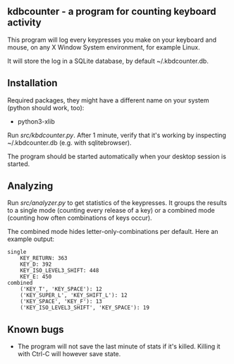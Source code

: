 kdbcounter - a program for counting keyboard activity
-----------------------------------------------------

This program will log every keypresses you make on your keyboard
and mouse, on any X Window System environment, for example Linux. 

It will store the log in a SQLite database, by default ~/.kbdcounter.db.

Installation
------------

Required packages, they might have a different name on your system (python should work, too):
- python3-xlib

Run *src/kbdcounter.py*. After 1 minute, verify that it's working by
inspecting ~/.kbdcounter.db (e.g. with sqlitebrowser).

The program should be started automatically when your desktop session
is started. 

Analyzing
---------

Run *src/analyzer.py* to get statistics of the keypresses.
It groups the results to a single mode (counting every release of a key)
or a combined mode (counting how often combinations of keys occur).

The combined mode hides letter-only-combinations per default.
Here an example output:

```
single
	KEY_RETURN: 363
	KEY_D: 392
	KEY_ISO_LEVEL3_SHIFT: 448
	KEY_E: 450
combined
	('KEY_T', 'KEY_SPACE'): 12
	('KEY_SUPER_L', 'KEY_SHIFT_L'): 12
	('KEY_SPACE', 'KEY_F'): 13
	('KEY_ISO_LEVEL3_SHIFT', 'KEY_SPACE'): 19
```

Known bugs
----------

* The program will not save the last minute of stats if it's
  killed. Killing it with Ctrl-C will however save state.

   



